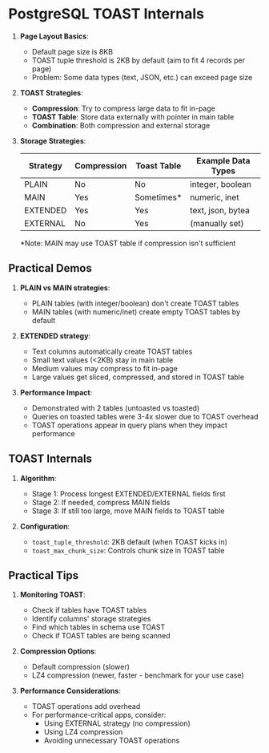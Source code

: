 # PostgreSQL TOAST Internals 

1. **Page Layout Basics**:
   - Default page size is 8KB
   - TOAST tuple threshold is 2KB by default (aim to fit 4 records per page)
   - Problem: Some data types (text, JSON, etc.) can exceed page size

2. **TOAST Strategies**:
   - **Compression**: Try to compress large data to fit in-page
   - **TOAST Table**: Store data externally with pointer in main table
   - **Combination**: Both compression and external storage

3. **Storage Strategies**:

   | Strategy  | Compression | Toast Table | Example Data Types |
   |-----------|-------------|-------------|--------------------|
   | PLAIN     | No          | No          | integer, boolean   |
   | MAIN      | Yes         | Sometimes*  | numeric, inet      |
   | EXTENDED  | Yes         | Yes         | text, json, bytea  |
   | EXTERNAL  | No          | Yes         | (manually set)     |

   *Note: MAIN may use TOAST table if compression isn't sufficient

## Practical Demos

1. **PLAIN vs MAIN strategies**:
   - PLAIN tables (with integer/boolean) don't create TOAST tables
   - MAIN tables (with numeric/inet) create empty TOAST tables by default

2. **EXTENDED strategy**:
   - Text columns automatically create TOAST tables
   - Small text values (<2KB) stay in main table
   - Medium values may compress to fit in-page
   - Large values get sliced, compressed, and stored in TOAST table

3. **Performance Impact**:
   - Demonstrated with 2 tables (untoasted vs toasted)
   - Queries on toasted tables were 3-4x slower due to TOAST overhead
   - TOAST operations appear in query plans when they impact performance

## TOAST Internals

1. **Algorithm**:
   - Stage 1: Process longest EXTENDED/EXTERNAL fields first
   - Stage 2: If needed, compress MAIN fields
   - Stage 3: If still too large, move MAIN fields to TOAST table

2. **Configuration**:
   - `toast_tuple_threshold`: 2KB default (when TOAST kicks in)
   - `toast_max_chunk_size`: Controls chunk size in TOAST table

## Practical Tips

1. **Monitoring TOAST**:
   - Check if tables have TOAST tables
   - Identify columns' storage strategies
   - Find which tables in schema use TOAST
   - Check if TOAST tables are being scanned

2. **Compression Options**:
   - Default compression (slower)
   - LZ4 compression (newer, faster - benchmark for your use case)

3. **Performance Considerations**:
   - TOAST operations add overhead
   - For performance-critical apps, consider:
     - Using EXTERNAL strategy (no compression)
     - Using LZ4 compression
     - Avoiding unnecessary TOAST operations

